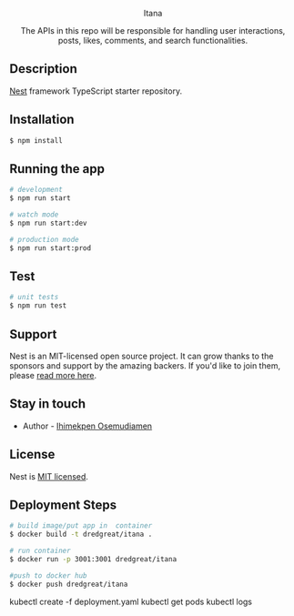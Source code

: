 <p align="center">
  Itana
</p>

  <p align="center">The APIs  in this repo will be responsible for handling user interactions, posts, likes, comments, and search functionalities.</p>
    <p align="center">


## Description

[Nest](https://github.com/nestjs/nest) framework TypeScript starter repository.

## Installation

```bash
$ npm install
```

## Running the app

```bash
# development
$ npm run start

# watch mode
$ npm run start:dev

# production mode
$ npm run start:prod
```

## Test

```bash
# unit tests
$ npm run test
```

## Support

Nest is an MIT-licensed open source project. It can grow thanks to the sponsors and support by the amazing backers. If you'd like to join them, please [read more here](https://docs.nestjs.com/support).

## Stay in touch

- Author - [Ihimekpen Osemudiamen](https://github.com/IHIMEKPEN)

## License

  Nest is [MIT licensed](https://github.com/nestjs/nest/blob/master/LICENSE).

 ## Deployment Steps

```bash
# build image/put app in  container
$ docker build -t dredgreat/itana .
```

```bash
# run container
$ docker run -p 3001:3001 dredgreat/itana
```

```bash
#push to docker hub
$ docker push dredgreat/itana
```





kubectl create -f deployment.yaml 
kubectl get pods
kubectl logs 
